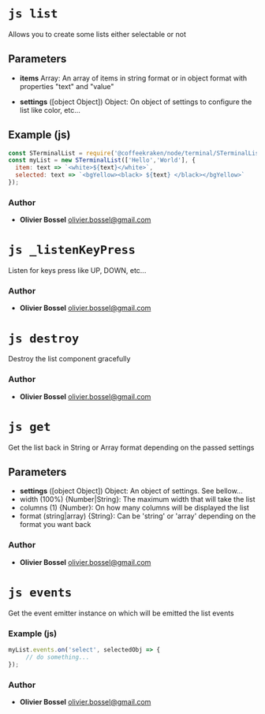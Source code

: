 


<!-- @namespace    sugar.node.terminal -->
<!-- @name    list -->

# ```js list ```


Allows you to create some lists either selectable or not

## Parameters

- **items**  Array: An array of items in string format or in object format with properties "text" and "value"

- **settings** ([object Object]) Object: On object of settings to configure the list like color, etc...



## Example (js)

```js
const STerminalList = require('@coffeekraken/node/terminal/STerminalList');
const myList = new STerminalList(['Hello','World'], {
  item: text => `<white>${text}</white>`,
  selected: text => `<bgYellow><black> ${text} </black></bgYellow>`
});
```


### Author
- **Olivier Bossel** <a href="mailto:olivier.bossel@gmail.com">olivier.bossel@gmail.com</a> 




<!-- @name    _listenKeyPress -->

# ```js _listenKeyPress ```


Listen for keys press like UP, DOWN, etc...




### Author
- **Olivier Bossel** <a href="mailto:olivier.bossel@gmail.com">olivier.bossel@gmail.com</a> 




<!-- @name    destroy -->

# ```js destroy ```


Destroy the list component gracefully




### Author
- **Olivier Bossel** <a href="mailto:olivier.bossel@gmail.com">olivier.bossel@gmail.com</a> 




<!-- @name    get -->

# ```js get ```


Get the list back in String or Array format depending on the passed settings

## Parameters

- **settings** ([object Object]) Object: An object of settings. See bellow...
- width (100%) {Number|String}: The maximum width that will take the list
- columns (1) {Number}: On how many columns will be displayed the list
- format (string|array) {String}: Can be 'string' or 'array' depending on the format you want back




### Author
- **Olivier Bossel** <a href="mailto:olivier.bossel@gmail.com">olivier.bossel@gmail.com</a> 




<!-- @name    events -->

# ```js events ```


Get the event emitter instance on which will be emitted the list events


### Example (js)

```js
myList.events.on('select', selectedObj => {
     // do something...
});
```


### Author
- **Olivier Bossel** <a href="mailto:olivier.bossel@gmail.com">olivier.bossel@gmail.com</a> 

